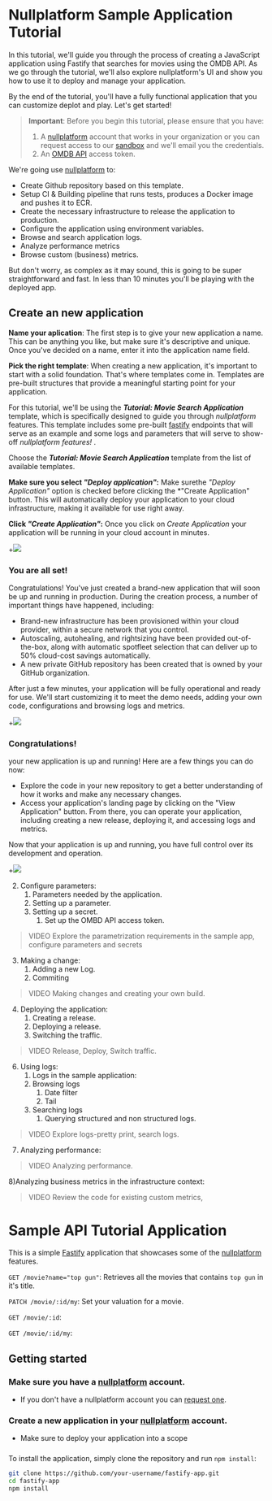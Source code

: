 # Nullplatform Sample Application Tutorial

In this tutorial, we'll guide you through the process of creating a JavaScript application using Fastify that searches for movies using the OMDB API. As we go through the tutorial, we'll also explore nullplatform's UI and show you how to use it to deploy and manage your application.

By the end of the tutorial, you'll have a fully functional application that you can customize deplot and play. Let's get started!

> **Important**: Before you begin this tutorial, please ensure that you have:
> 1) A [nullplatform](https://www.nullplatform.com) account that works in your organization or you can request access to our [sandbox](sandbox@nullplatform.io) and we'll email you the credentials.
> 2) An [OMDB API](https://www.omdbapi.com/apikey.aspx) access token. 

We're going use [nullplatform](https://www.nullplatform.com) to:

* Create Github repository based on this template.
* Setup CI & Building pipeline that runs tests, produces a Docker image and pushes it to ECR.
* Create the necessary infrastructure to release the application to production.
* Configure the application using environment variables.
* Browse and search application logs.
* Analyze performance metrics
* Browse custom (business) metrics.


But don't worry, as complex as it may sound, this is going to be super straightforward and fast. In less than 10 minutes you'll be playing with the deployed app. 

## Create an new application
__Name your aplication__:
The first step is to give your new application a name. This can be anything you like, but make sure it's descriptive and unique. Once you've decided on a name, enter it into the application name field.

__Pick the right template__:
When creating a new application, it's important to start with a solid foundation. That's where templates come in. Templates are pre-built structures that provide a meaningful starting point for your application.

For this tutorial, we'll be using the ___Tutorial: Movie Search Application___ template, which is specifically designed to guide you through _nullplatform_ features. This template includes some pre-built [fastify](https://www.fastify.io/) endpoints that will serve as an example and some logs and parameters that will serve to show-off _nullplatform features!_ .

Choose the ___Tutorial: Movie Search Application___ template from the list of available templates.

__Make sure you select *"Deploy application"*:__
Make surethe *"Deploy Application"* option is checked before clicking the *"Create Application" button. This will automatically deploy your application to your cloud infrastructure, making it available for use right away.

__Click *"Create Application"*:__
Once you click on *Create Application* your application will be running in your cloud account in minutes.

+<img src="https://nullp-movie-tutorial.s3.amazonaws.com/Create+Application.gif">

### You are all set! 
Congratulations! You've just created a brand-new application that will soon be up and running in production. During the creation process, a number of important things have happened, including:
* Brand-new infrastructure has been provisioned within your cloud provider, within a secure network that you control.
* Autoscaling, autohealing, and rightsizing have been provided out-of-the-box, along with automatic spotfleet selection that can deliver up to 50% cloud-cost savings automatically.
* A new private GitHub repository has been created that is owned by your GitHub organization.

After just a few minutes, your application will be fully operational and ready for use. We'll start customizing it to meet the demo needs, adding your own code, configurations and browsing logs and metrics.


+<img src="https://nullp-movie-tutorial.s3.amazonaws.com/Finish+Create+App.gif">


### Congratulations! 

your new application is up and running! Here are a few things you can do now:

* Explore the code in your new repository to get a better understanding of how it works and make any necessary changes.
* Access your application's landing page by clicking on the "View Application" button. From there, you can operate your application, including creating a new release, deploying it, and accessing logs and metrics.

Now that your application is up and running, you have full control over its development and operation.

+<img src="https://nullp-movie-tutorial.s3.amazonaws.com/Browse+application.gif">

2) Configure parameters:
   1) Parameters needed by the application. 
   2) Setting up a parameter.
   3) Setting up a secret.
      1) Set up the OMBD API access token.
>VIDEO Explore the parametrization requirements in the sample app, configure parameters and secrets

3) Making a change:
   1) Adding a new Log.
   2) Commiting
>VIDEO Making changes and creating your own build.

4) Deploying the application:
   1) Creating a release.
   2) Deploying a release.
   3) Switching the traffic.

>VIDEO Release, Deploy, Switch traffic.

6) Using logs:
   1) Logs in the sample application: 
   2) Browsing logs
      1) Date filter
      2) Tail
   3) Searching logs
      1) Querying structured and non structured logs.

>VIDEO Explore logs-pretty print, search logs. 

7) Analyzing performance:

>VIDEO Analyzing performance.

8)Analyzing business metrics in the infrastructure context:

>VIDEO Review the code for existing custom metrics,








   


# Sample API Tutorial Application

This is a simple [Fastify](https://www.fastify.io/) application that showcases some of the [nullplatform](https://www.nullplatform.com) features. 

`GET /movie?name="top gun"`: Retrieves all the movies that contains `top gun` in it's title.

`PATCH /movie/:id/my`: Set your valuation for a movie.

`GET /movie/:id`: 

`GET /movie/:id/my`:

## Getting started


### Make sure you have a [nullplatform](https://www.nullplatform.com) account.

* If you don't have a nullplatform account you can [request one](https://nullplatform.com/signup).




### Create a new application in your [nullplatform](https://www.nullplatform.com) account.

* Make sure to deploy your application into a scope

### 

To install the application, simply clone the repository and run `npm install`:

```bash
git clone https://github.com/your-username/fastify-app.git
cd fastify-app
npm install

